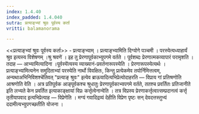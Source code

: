 ```yaml
---
index: 1.4.40
index_padded: 1.4.040
sutra: प्रत्याङ्भ्यां श्रुवः पूर्वस्य कर्ता
vritti: balamanorama

---
```

<<प्रत्याङ्भ्यां श्रुवः पूर्वस्य कर्ता>> - प्रत्याङ्भ्याम् । प्रत्याङ्भ्यामिति दिग्योगे पञ्चमी । परस्येत्यध्याहार्यं श्रुव इत्यस्य विशेषणम् ।श्रु श्रवणे॑ । इह तु प्रेरणापूर्वकाभ्युपगमे वर्तते । पूर्वशब्दः प्रेरणात्मकव्यापारं परामृशति । तदाह — आभ्यामित्यादिना ।पूर्वस्ये॑त्यस्य व्याख्यानं-प्रवर्तनारूपस्येति । प्रेरणारूपस्येत्यर्थः ।प्रत्याङ्भ्या॑मित्यनेन समुदिताभ्यां परस्येति नार्थो विवक्षितः, किन्तु प्रत्येकमेव तयोर्निमित्तत्वम्, अन्यथाअभिनिविशश्चे॑तिवत् "प्रत्याङ् श्रुवः" इत्येव ब्राऊयादित्यभिप्रेत्योदाहरति — विप्राय गां प्रतिश्रणोति आश्रणोति वेति । अत्र प्रतिपूर्वक आङ्पूर्वकश्च श्रुधातुः प्रेरणापूर्वकाभ्यपगमे वर्तते, ततश्च प्रवर्तितः प्रतिजानीते इति लभ्यते केन प्रवर्तित इत्याकाङ्क्षायां विप्रः कर्त्तृत्वेनान्वेति । तत्र विप्रस्य प्रेरणाकर्त्तृत्वात्सम्प्रदानत्वं कर्त्तृ तृतीयापवाद इत्यभिप्रेत्याह — विप्रेणेति । मग्यं गवादिद्रव्यं देहीति विप्रेण पृष्टः सन् देवदत्तस्तुभ्यं ददामीत्यभ्युपगच्छतीति योजना । 